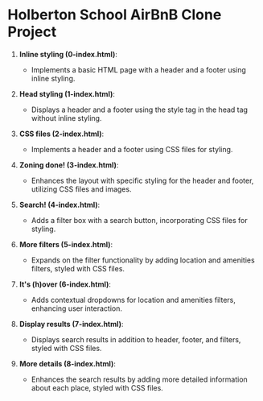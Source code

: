 # Holberton School AirBnB Clone Project


1. **Inline styling (0-index.html)**:
   - Implements a basic HTML page with a header and a footer using inline styling.

2. **Head styling (1-index.html)**:
   - Displays a header and a footer using the style tag in the head tag without inline styling.

3. **CSS files (2-index.html)**:
   - Implements a header and a footer using CSS files for styling.

4. **Zoning done! (3-index.html)**:
   - Enhances the layout with specific styling for the header and footer, utilizing CSS files and images.

5. **Search! (4-index.html)**:
   - Adds a filter box with a search button, incorporating CSS files for styling.

6. **More filters (5-index.html)**:
   - Expands on the filter functionality by adding location and amenities filters, styled with CSS files.

7. **It's (h)over (6-index.html)**:
   - Adds contextual dropdowns for location and amenities filters, enhancing user interaction.

8. **Display results (7-index.html)**:
   - Displays search results in addition to header, footer, and filters, styled with CSS files.

9. **More details (8-index.html)**:
   - Enhances the search results by adding more detailed information about each place, styled with CSS files.
